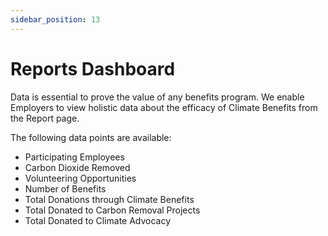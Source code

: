 ```yaml
---
sidebar_position: 13
---
```


# Reports Dashboard 

Data is essential to prove the value of any benefits program. We enable Employers to view holistic data about the efficacy of Climate Benefits from the Report page. 

The following data points are available:    
* Participating Employees 
* Carbon Dioxide Removed 
* Volunteering Opportunities 
* Number of Benefits 
* Total Donations through Climate Benefits 
* Total Donated to Carbon Removal Projects 
* Total Donated to Climate Advocacy 
